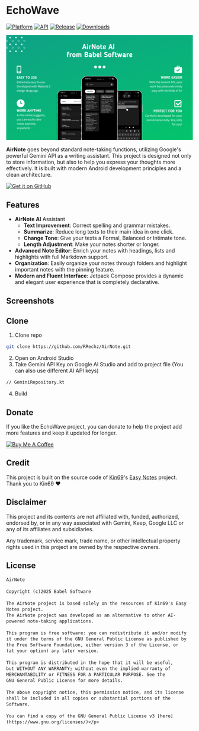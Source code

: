 # EchoWave

[![Platform](https://img.shields.io/badge/android-platform?style=for-the-badge&label=platform&labelColor=21262d&color=6e7681)](https://www.android.com) [![API](https://img.shields.io/badge/26%2B-level?style=for-the-badge&logo=android&logoColor=3cd382&label=API&labelColor=21262d&color=ff663b)](https://developer.android.com/studio/releases/platforms) [![Release](https://img.shields.io/github/v/release/RRechz/AirNote?display_name=tag&style=for-the-badge&logo=github&labelColor=21262d&color=1f6feb)](https://github.com/RRechz/AirNote/releases) [![Downloads](https://img.shields.io/github/downloads/RRechz/AirNote/total)](https://github.com/RRechz/AirNote/releases)

![alt text](https://github.com/RRechz/AirNote/blob/master/image/airnote_banner.png)

**AirNote** goes beyond standard note-taking functions, utilizing Google's powerful Gemini API as a writing assistant. This project is designed not only to store information, but also to help you express your thoughts more effectively. It is built with modern Android development principles and a clean architecture.

[<img src="https://github.com/machiav3lli/oandbackupx/blob/034b226cea5c1b30eb4f6a6f313e4dadcbb0ece4/badge_github.png" alt="Get it on GitHub" height="80">](https://github.com/RRechz/AirNote/releases/latest)

## Features

* **AirNote AI** Assistant
  * **Text Improvement**: Correct spelling and grammar mistakes.
  * **Summarize**: Reduce long texts to their main idea in one click.
  * **Change Tone**: Give your texts a Formal, Balanced or Intimate tone.
  * **Length Adjustment**: Make your notes shorter or longer.
 * **Advanced Note Editor**: Enrich your notes with headings, lists and highlights with full Markdown support.
 * **Organization**: Easily organize your notes through folders and highlight important notes with the pinning feature.
 * **Modern and Fluent Interface**: Jetpack Compose provides a dynamic and elegant user experience that is completely declarative.

## Screenshots
<soon>

## Clone
1. Clone repo
```bash
git clone https://github.com/RRechz/AirNote.git
```
2. Open on Android Studio
3. Take Gemini API Key on Google AI Studio and add to project file (You can also use different AI API keys)
```bash
// GeminiRepository.kt
```
4. Build

## Donate

If you like the EchoWave project, you can donate to help the project add more features and keep it updated for longer.

<a href="https://www.buymeacoffee.com/section" target="_blank"><img src="https://www.buymeacoffee.com/assets/img/custom_images/orange_img.png" alt="Buy Me A Coffee" style="height: 41px !important;width: 174px !important;box-shadow: 0px 3px 2px 0px rgba(190, 190, 190, 0.5) !important;-webkit-box-shadow: 0px 3px 2px 0px rgba(190, 190, 190, 0.5) !important;" ></a>

## Credit

This project is built on the source code of [Kin69](https://github.com/Kin69)'s [Easy Notes](https://github.com/Kin69/EasyNotes) project. Thank you to Kin69 ❤️

## Disclaimer

This project and its contents are not affiliated with, funded, authorized, endorsed by, or in any
way associated with Gemini, Keep, Google LLC or any of its affiliates and subsidiaries.

Any trademark, service mark, trade name, or other intellectual property rights used in this project
are owned by the respective owners.

## License
    AirNote

    Copyright (c)2025 Babel Software

    The AirNote project is based solely on the resources of Kin69's Easy Notes project. 
    The AirNote project was developed as an alternative to other AI-powered note-taking applications.
    
    This program is free software: you can redistribute it and/or modify
    it under the terms of the GNU General Public License as published by
    the Free Software Foundation, either version 3 of the License, or
    (at your option) any later version.
    
    This program is distributed in the hope that it will be useful,
    but WITHOUT ANY WARRANTY; without even the implied warranty of
    MERCHANTABILITY or FITNESS FOR A PARTICULAR PURPOSE. See the
    GNU General Public License for more details.
    
    The above copyright notice, this permission notice, and its license shall be included in all copies or substantial portions of the Software.
    
    You can find a copy of the GNU General Public License v3 [here](https://www.gnu.org/licenses/)</p>
